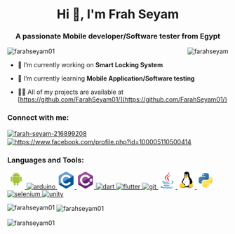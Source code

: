 
<h1 align="center">Hi 👋, I'm Frah Seyam</h1>
<h3 align="center">A passionate Mobile developer/Software tester from Egypt</h3>
 <img src="https://i.giphy.com/media/f6hnhHkks8bk4jwjh3/giphy.webp" align=right alt="farahseyam" />

<p align="left"> <img src="https://komarev.com/ghpvc/?username=farahseyam01&label=Profile%20views&color=0e75b6&style=flat" alt="farahseyam01" /> </p>


- 🔭 I’m currently working on **Smart Locking System**

- 🌱 I’m currently learning **Mobile Application/Software testing**

- 👨‍💻 All of my projects are available at [https://github.com/FarahSeyam01/](https://github.com/FarahSeyam01/)

<h3 align="left">Connect with me:</h3>
<p align="left">
<a href="https://linkedin.com/in/farah-seyam-216899208" target="blank"><img align="center" src="https://raw.githubusercontent.com/rahuldkjain/github-profile-readme-generator/master/src/images/icons/Social/linked-in-alt.svg" alt="farah-seyam-216899208" height="30" width="40" /></a>
<a href="https://fb.com/https://www.facebook.com/profile.php?id=100005110500414" target="blank"><img align="center" src="https://raw.githubusercontent.com/rahuldkjain/github-profile-readme-generator/master/src/images/icons/Social/facebook.svg" alt="https://www.facebook.com/profile.php?id=100005110500414" height="30" width="40" /></a>
</p>

<h3 align="left">Languages and Tools:</h3>
<p align="left"> <a href="https://developer.android.com" target="_blank" rel="noreferrer"> <img src="https://raw.githubusercontent.com/devicons/devicon/master/icons/android/android-original-wordmark.svg" alt="android" width="40" height="40"/> </a> <a href="https://www.arduino.cc/" target="_blank" rel="noreferrer"> <img src="https://cdn.worldvectorlogo.com/logos/arduino-1.svg" alt="arduino" width="40" height="40"/> </a> <a href="https://www.cprogramming.com/" target="_blank" rel="noreferrer"> <img src="https://raw.githubusercontent.com/devicons/devicon/master/icons/c/c-original.svg" alt="c" width="40" height="40"/> </a> <a href="https://www.w3schools.com/cs/" target="_blank" rel="noreferrer"> <img src="https://raw.githubusercontent.com/devicons/devicon/master/icons/csharp/csharp-original.svg" alt="csharp" width="40" height="40"/> </a> <a href="https://dart.dev" target="_blank" rel="noreferrer"> <img src="https://www.vectorlogo.zone/logos/dartlang/dartlang-icon.svg" alt="dart" width="40" height="40"/> </a> <a href="https://flutter.dev" target="_blank" rel="noreferrer"> <img src="https://www.vectorlogo.zone/logos/flutterio/flutterio-icon.svg" alt="flutter" width="40" height="40"/> </a> <a href="https://git-scm.com/" target="_blank" rel="noreferrer"> <img src="https://www.vectorlogo.zone/logos/git-scm/git-scm-icon.svg" alt="git" width="40" height="40"/> </a> <a href="https://www.java.com" target="_blank" rel="noreferrer"> <img src="https://raw.githubusercontent.com/devicons/devicon/master/icons/java/java-original.svg" alt="java" width="40" height="40"/> </a> <a href="https://www.linux.org/" target="_blank" rel="noreferrer"> <img src="https://raw.githubusercontent.com/devicons/devicon/master/icons/linux/linux-original.svg" alt="linux" width="40" height="40"/> </a> <a href="https://www.python.org" target="_blank" rel="noreferrer"> <img src="https://raw.githubusercontent.com/devicons/devicon/master/icons/python/python-original.svg" alt="python" width="40" height="40"/> </a> <a href="https://www.selenium.dev" target="_blank" rel="noreferrer"> <img src="https://raw.githubusercontent.com/detain/svg-logos/780f25886640cef088af994181646db2f6b1a3f8/svg/selenium-logo.svg" alt="selenium" width="40" height="40"/> </a> <a href="https://unity.com/" target="_blank" rel="noreferrer"> <img src="https://www.vectorlogo.zone/logos/unity3d/unity3d-icon.svg" alt="unity" width="40" height="40"/> </a> </p>

<p><img align="left" src="https://github-readme-stats.vercel.app/api/top-langs?username=farahseyam01&show_icons=true&locale=en&layout=compact" alt="farahseyam01" /></p>

<p>&nbsp;<img align="center" src="https://github-readme-stats.vercel.app/api?username=farahseyam01&show_icons=true&locale=en" alt="farahseyam01" /></p>

<p><img align="center" src="https://github-readme-streak-stats.herokuapp.com/?user=farahseyam01&" alt="farahseyam01" /></p>
